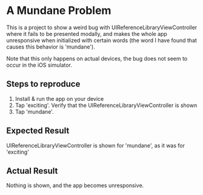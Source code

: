 # A Mundane Problem

This is a project to show a weird bug with UIReferenceLibraryViewController where it fails to be presented modally, and makes the whole app unresponsive when initialized with certain words (the word I have found that causes this behavior is 'mundane').

Note that this only happens on actual devices, the bug does not seem to occur in the iOS simulator.

## Steps to reproduce
1. Install & run the app on your device
2. Tap 'exciting'. Verify that the UIReferenceLibraryViewController is shown
3. Tap 'mundane'. 

## Expected Result
UIReferenceLibraryViewController is shown for 'mundane', as it was for 'exciting'

## Actual Result
Nothing is shown, and the app becomes unresponsive.